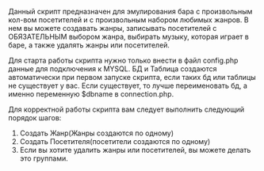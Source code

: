    Данный скрипт предназначен для эмулирования бара с произвольным кол-вом посетителей и с 
произвольным набором любимых жанров.
   В нем вы можете создавать жанры, записывать посетителей с ОБЯЗАТЕЛЬНЫМ выбором жанра, 
выбирать музыку, которая играет в баре, а также удалять
жанры или посетителей.

   Для старта работы скрипта нужно только внести в файл config.php данные для подключения
к MYSQL. БД и Таблица создаются автоматически при первом запуске скрипта, если таких бд или
таблицы не существует у вас. Если существует, то лучше переименовать бд, а именно переменную
$dbname в connection.php.
	
   Для корректной работы скрипта вам следует выполнить следующий порядок шагов:
1) Создать Жанр(Жанры создаются по одному)
2) Создать Посетителя(посетители создаются по одному)
3) Если вы хотите удалить жанры или посетителей, вы можете делать это группами.
